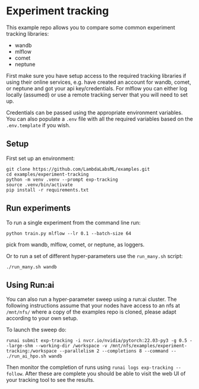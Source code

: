 # Experiment tracking

This example repo allows you to compare some common experiment tracking libraries:

- wandb
- mlflow
- comet
- neptune

First make sure you have setup access to the required tracking libraries if using their online services, e.g. have created an account for wandb, comet, or neptune and got your api key/credentials. For mlflow you can either log locally (assumed) or use a remote tracking server that you will need to set up.

Credentials can be passed using the appropriate environment variables. You can also populate a `.env` file with all the required variables based on the `.env.template` if you wish.

## Setup

First set up an environment:

```
git clone https://github.com/LambdaLabsML/examples.git
cd examples/experiment-tracking
python -m venv .venv --prompt exp-tracking
source .venv/bin/activate
pip install -r requirements.txt
```

## Run experiments

To run a single experiment from the command line run:

```
python train.py mlflow --lr 0.1 --batch-size 64
```

pick from wandb, mlflow, comet, or neptune, as loggers.

Or to run a set of different hyper-parameters use the `run_many.sh` script:

```
./run_many.sh wandb
```

## Using Run:ai

You can also run a hyper-parameter sweep using a run:ai cluster. The following instructions assume that your nodes have access to an nfs at `/mnt/nfs/` where a copy of the examples repo is cloned, please adapt according to your own setup.

To launch the sweep do:

```
runai submit exp-tracking -i nvcr.io/nvidia/pytorch:22.03-py3 -g 0.5 --large-shm --working-dir /workspace -v /mnt/nfs/examples/experiment-tracking:/workspace --parallelism 2 --completions 8 --command -- ./run_ai_hpo.sh wandb
```

Then monitor the completion of runs using `runai logs exp-tracking --follow`. After these are complete you should be able to visit the web UI of your tracking tool to see the results.